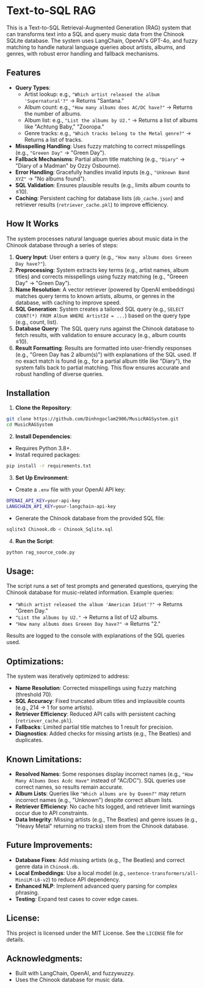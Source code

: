 # **Text-to-SQL RAG**
This is a Text-to-SQL Retrieval-Augmented Generation (RAG) system that can transforms text into a SQL and query music data from the Chinook SQLite database. The system uses LangChain, OpenAI's GPT-4o, and fuzzy matching to handle natural language queries about artists, albums, and genres, with robust error handling and fallback mechanisms.

## Features
- **Query Types**:
  - Artist lookup: e.g., `"Which artist released the album 'Supernatural'?"` → Returns "Santana."
  - Album count: e.g., `"How many albums does AC/DC have?"` → Returns the number of albums.
  - Album list: e.g., `"List the albums by U2."` → Returns a list of albums like "Achtung Baby," "Zooropa."
  - Genre tracks: e.g., `"Which tracks belong to the Metal genre?"` → Returns a list of tracks.
- **Misspelling Handling**: Uses fuzzy matching to correct misspellings (e.g., `"Greeen Day"` → "Green Day").
- **Fallback Mechanisms**: Partial album title matching (e.g., `"Diary"` → "Diary of a Madman" by Ozzy Osbourne).
- **Error Handling**: Gracefully handles invalid inputs (e.g., `"Unknown Band XYZ"` → "No albums found").
- **SQL Validation**: Ensures plausible results (e.g., limits album counts to ≤10).
- **Caching**: Persistent caching for database lists (`db_cache.json`) and retriever results (`retriever_cache.pkl`) to improve efficiency.

## How It Works
The system processes natural language queries about music data in the Chinook database through a series of steps:
1. **Query Input**: User enters a query (e.g., `"How many albums does Greeen Day have?"`).
2. **Preprocessing**: System extracts key terms (e.g., artist names, album titles) and corrects misspellings using fuzzy matching (e.g., "Greeen Day" → "Green Day").
3. **Name Resolution**: A vector retriever (powered by OpenAI embeddings) matches query terms to known artists, albums, or genres in the database, with caching to improve speed.
4. **SQL Generation**: System creates a tailored SQL query (e.g., `SELECT COUNT(*) FROM Album WHERE ArtistId = ...`) based on the query type (e.g., count, list).
5. **Database Query**: The SQL query runs against the Chinook database to fetch results, with validation to ensure accuracy (e.g., album counts ≤10).
6. **Result Formatting**: Results are formatted into user-friendly responses (e.g., "Green Day has 2 album(s)") with explanations of the SQL used.
If no exact match is found (e.g., for a partial album title like "Diary"), the system falls back to partial matching. This flow ensures accurate and robust handling of diverse queries.

## Installation

1. **Clone the Repository**:
```bash
git clone https://github.com/Dinhngoclam2906/MusicRAGSystem.git
cd MusicRAGSystem
```
2. **Install Dependencies**:
- Requires Python 3.8+.
- Install required packages:
```bash
pip install -r requirements.txt
```

3. **Set Up Environment**:

- Create a `.env` file with your OpenAI API key:
```bash
OPENAI_API_KEY=your-api-key
LANGCHAIN_API_KEY=your-langchain-api-key
```
- Generate the Chinook database from the provided SQL file:
```bash
sqlite3 Chinook.db < Chinook_Sqlite.sql
```
4. **Run the Script**:
```bash
python rag_source_code.py
```

## Usage:
The script runs a set of test prompts and generated questions, querying the Chinook database for music-related information. Example queries:

* `"Which artist released the album 'American Idiot'?"` → Returns "Green Day."
* `"List the albums by U2."` → Returns a list of U2 albums.
* `"How many albums does Greeen Day have?"` → Returns "2."

Results are logged to the console with explanations of the SQL queries used.

## Optimizations:
The system was iteratively optimized to address:
- **Name Resolution**: Corrected misspellings using fuzzy matching (threshold 70).
- **SQL Accuracy**: Fixed truncated album titles and implausible counts (e.g., 214 → 1 for some artists).
- **Retriever Efficiency**: Reduced API calls with persistent caching (`retriever_cache.pkl`).
- **Fallbacks**: Limited partial title matches to 1 result for precision.
- **Diagnostics**: Added checks for missing artists (e.g., The Beatles) and duplicates.

## Known Limitations:
- **Resolved Names**: Some responses display incorrect names (e.g., `"How Many Albums Does Acdc Have"` instead of "AC/DC"). SQL queries use correct names, so results remain accurate.
- **Album Lists**: Queries like `"Which albums are by Queen?"` may return incorrect names (e.g., "Unknown") despite correct album lists.
- **Retriever Efficiency**: No cache hits logged, and retriever limit warnings occur due to API constraints.
- **Data Integrity**: Missing artists (e.g., The Beatles) and genre issues (e.g., "Heavy Metal" returning no tracks) stem from the Chinook database.

## Future Improvements:
- **Database Fixes**: Add missing artists (e.g., The Beatles) and correct genre data in `Chinook.db`.
- **Local Embeddings**: Use a local model (e.g., `sentence-transformers/all-MiniLM-L6-v2`) to reduce API dependency.
- **Enhanced NLP**: Implement advanced query parsing for complex phrasing.
- **Testing**: Expand test cases to cover edge cases.

## License:
This project is licensed under the MIT License. See the `LICENSE` file for details.

## Acknowledgments:
- Built with LangChain, OpenAI, and fuzzywuzzy.
- Uses the Chinook database for music data.
